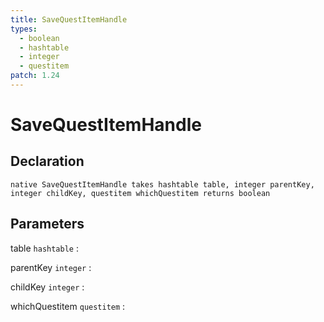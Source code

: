 ```yaml
---
title: SaveQuestItemHandle
types:
  - boolean
  - hashtable
  - integer
  - questitem
patch: 1.24
---
```


# SaveQuestItemHandle

## Declaration

```jass
native SaveQuestItemHandle takes hashtable table, integer parentKey, integer childKey, questitem whichQuestitem returns boolean
```

## Parameters
table `hashtable`
: 

parentKey `integer`
: 

childKey `integer`
: 

whichQuestitem `questitem`
: 
